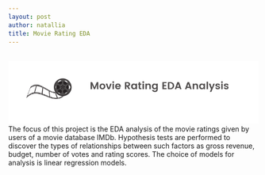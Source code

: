 ```yaml
---
layout: post
author: natallia
title: Movie Rating EDA
---
```

<br>
<img src ="images/movie.png"><br>  
The focus of this project is the EDA analysis of the movie ratings given by users of a movie database IMDb. Hypothesis tests are performed to discover the types of relationships between such factors as gross revenue, budget, number of votes and rating scores. The choice of models for analysis is linear regression models.
<br>

